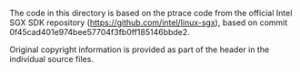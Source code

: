 The code in this directory is based on the ptrace code from the official Intel
SGX SDK repository (https://github.com/intel/linux-sgx), based on commit
0f45cad401e974bee57704f3fb0ff185146bbde2.

Original copyright information is provided as part of the header in the
individual source files.
